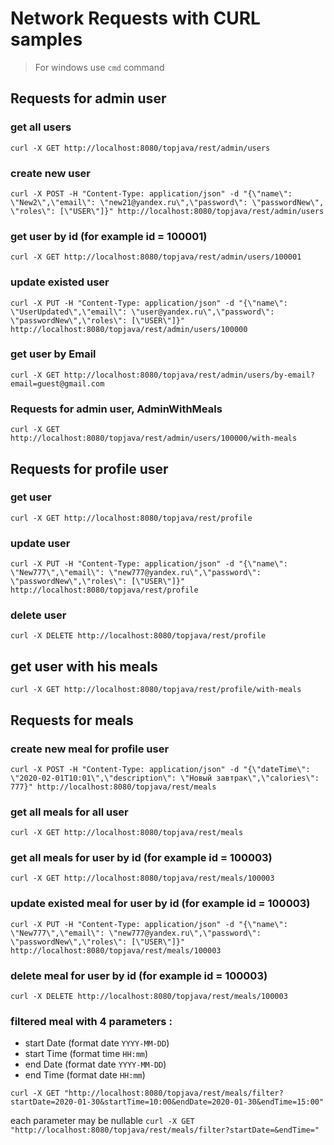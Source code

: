 # Network Requests with CURL samples
> For windows use `cmd` command

## Requests for admin user
### get all users
`curl -X GET http://localhost:8080/topjava/rest/admin/users`

### create new user
`curl -X POST -H "Content-Type: application/json" -d "{\"name\": \"New2\",\"email\": \"new21@yandex.ru\",\"password\": \"passwordNew\", \"roles\": [\"USER\"]}" http://localhost:8080/topjava/rest/admin/users`

### get user by id (for example id = 100001)
`curl -X GET http://localhost:8080/topjava/rest/admin/users/100001`

### update existed user
`curl -X PUT -H "Content-Type: application/json" -d "{\"name\": \"UserUpdated\",\"email\": \"user@yandex.ru\",\"password\": \"passwordNew\",\"roles\": [\"USER\"]}" http://localhost:8080/topjava/rest/admin/users/100000`

### get user by Email
`curl -X GET http://localhost:8080/topjava/rest/admin/users/by-email?email=guest@gmail.com`

### Requests for admin user, AdminWithMeals
`curl -X GET http://localhost:8080/topjava/rest/admin/users/100000/with-meals`

## Requests for profile user
### get user
`curl -X GET http://localhost:8080/topjava/rest/profile`

### update user
`curl -X PUT -H "Content-Type: application/json" -d "{\"name\": \"New777\",\"email\": \"new777@yandex.ru\",\"password\": \"passwordNew\",\"roles\": [\"USER\"]}" http://localhost:8080/topjava/rest/profile`

### delete user
`curl -X DELETE http://localhost:8080/topjava/rest/profile`

## get user with his meals
`curl -X GET http://localhost:8080/topjava/rest/profile/with-meals`

## Requests for meals
### create new meal for profile user
`curl -X POST -H "Content-Type: application/json" -d "{\"dateTime\": \"2020-02-01T10:01\",\"description\": \"Новый завтрак\",\"calories\": 777}" http://localhost:8080/topjava/rest/meals`

### get all meals for all user
`curl -X GET http://localhost:8080/topjava/rest/meals`

### get all meals for user by id (for example id = 100003)
`curl -X GET http://localhost:8080/topjava/rest/meals/100003`

### update existed meal for user by id (for example id = 100003)
`curl -X PUT -H "Content-Type: application/json" -d "{\"name\": \"New777\",\"email\": \"new777@yandex.ru\",\"password\": \"passwordNew\",\"roles\": [\"USER\"]}" http://localhost:8080/topjava/rest/meals/100003`

### delete meal for user by id (for example id = 100003)
`curl -X DELETE http://localhost:8080/topjava/rest/meals/100003`

### filtered meal with 4 parameters : 
- start Date (format date `YYYY-MM-DD`)
- start Time (format time `HH:mm`)
- end Date (format date `YYYY-MM-DD`)
- end Time (format date `HH:mm`)

`curl -X GET "http://localhost:8080/topjava/rest/meals/filter?startDate=2020-01-30&startTime=10:00&endDate=2020-01-30&endTime=15:00"`

each parameter may be nullable
`curl -X GET "http://localhost:8080/topjava/rest/meals/filter?startDate=&endTime="`
